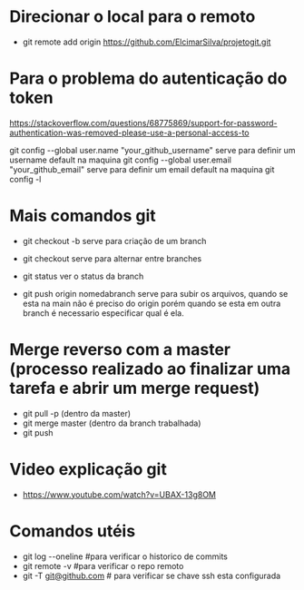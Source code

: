 
# Direcionar o local para o remoto 
- git remote add origin https://github.com/ElcimarSilva/projetogit.git

# Para o problema do autenticação do token
https://stackoverflow.com/questions/68775869/support-for-password-authentication-was-removed-please-use-a-personal-access-to

git config --global user.name "your_github_username"  serve para definir um username default na maquina
git config --global user.email "your_github_email" serve para definir um email default na maquina
git config -l 

#  Mais comandos git
- git checkout -b  serve para criação de um branch
- git checkout serve para alternar entre branches

- git status ver o status da branch

- git push origin nomedabranch serve para subir os arquivos, quando se esta na main não é preciso do origin porém quando se esta em outra branch é necessario especificar qual é ela.

# Merge reverso com a master (processo realizado ao finalizar uma tarefa e abrir um merge request)
- git pull -p (dentro da master)
- git merge master (dentro da branch trabalhada)
- git push

# Video explicação git 
- https://www.youtube.com/watch?v=UBAX-13g8OM

# Comandos utéis
- git log --oneline #para verificar o historico de commits
- git remote -v #para verificar o repo remoto
- git -T git@github.com # para verificar se chave ssh esta configurada
